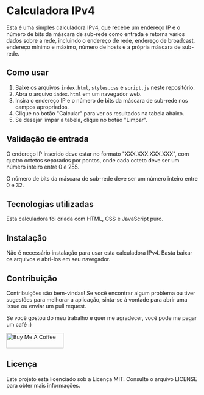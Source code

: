 Calculadora IPv4
======================

Esta é uma simples calculadora IPv4, que recebe um endereço IP e o número de bits da máscara de sub-rede como entrada e retorna vários dados sobre a rede, incluindo o endereço de rede, endereço de broadcast, endereço mínimo e máximo, número de hosts e a própria máscara de sub-rede.

Como usar
---------

1.  Baixe os arquivos `index.html`, `styles.css` e `script.js` neste repositório.
2.  Abra o arquivo `index.html` em um navegador web.
3.  Insira o endereço IP e o número de bits da máscara de sub-rede nos campos apropriados.
4.  Clique no botão "Calcular" para ver os resultados na tabela abaixo.
5.  Se desejar limpar a tabela, clique no botão "Limpar".

Validação de entrada
--------------------

O endereço IP inserido deve estar no formato "XXX.XXX.XXX.XXX", com quatro octetos separados por pontos, onde cada octeto deve ser um número inteiro entre 0 e 255.

O número de bits da máscara de sub-rede deve ser um número inteiro entre 0 e 32.

Tecnologias utilizadas
----------------------

Esta calculadora foi criada com HTML, CSS e JavaScript puro.

Instalação
----------

Não é necessário instalação para usar esta calculadora IPv4. Basta baixar os arquivos e abri-los em seu navegador.

Contribuição
------------

Contribuições são bem-vindas! Se você encontrar algum problema ou tiver sugestões para melhorar a aplicação, sinta-se à vontade para abrir uma issue ou enviar um pull request.

Se você gostou do meu trabalho e quer me agradecer, você pode me pagar um café :)

<a href="https://www.paypal.com/donate/?hosted_button_id=SFR785YEYHC4E" target="_blank"><img src="https://cdn.buymeacoffee.com/buttons/v2/default-yellow.png" alt="Buy Me A Coffee" style="height: 40px !important;width: 150px !important;" ></a>


Licença
-------

Este projeto está licenciado sob a Licença MIT. Consulte o arquivo LICENSE para obter mais informações.
